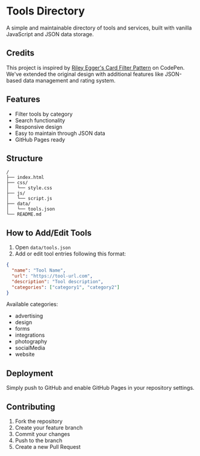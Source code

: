 # Tools Directory

A simple and maintainable directory of tools and services, built with vanilla JavaScript and JSON data storage.

## Credits

This project is inspired by [Riley Egger's Card Filter Pattern](https://codepen.io/eggeriley/pen/JjePxRm) on CodePen. We've extended the original design with additional features like JSON-based data management and rating system.

## Features

- Filter tools by category
- Search functionality
- Responsive design
- Easy to maintain through JSON data
- GitHub Pages ready

## Structure

```
/
├── index.html
├── css/
│   └── style.css
├── js/
│   └── script.js
├── data/
│   └── tools.json
└── README.md
```

## How to Add/Edit Tools

1. Open `data/tools.json`
2. Add or edit tool entries following this format:

```json
{
  "name": "Tool Name",
  "url": "https://tool-url.com",
  "description": "Tool description",
  "categories": ["category1", "category2"]
}
```

Available categories:
- advertising
- design
- forms
- integrations
- photography
- socialMedia
- website


## Deployment

Simply push to GitHub and enable GitHub Pages in your repository settings.

## Contributing

1. Fork the repository
2. Create your feature branch
3. Commit your changes
4. Push to the branch
5. Create a new Pull Request

